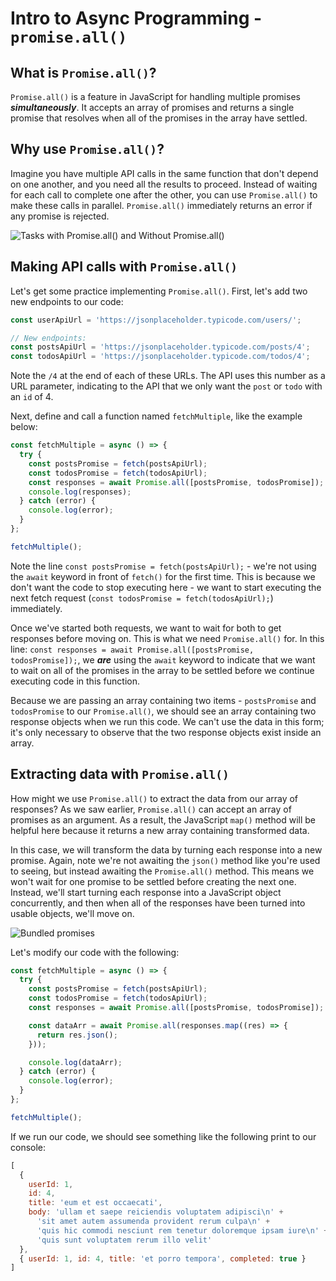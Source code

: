 # Intro to Async Programming - `promise.all()`

## What is `Promise.all()`?

`Promise.all()` is a feature in JavaScript for handling multiple promises ***simultaneously***. It accepts an array of promises and returns a single promise that resolves when all of the promises in the array have settled.

## Why use `Promise.all()`?

Imagine you have multiple API calls in the same function that don't depend on one another, and you need all the results to proceed. Instead of waiting for each call to complete one after the other, you can use `Promise.all()` to make these calls in parallel. `Promise.all()` immediately returns an error if any promise is rejected.

![Tasks with `Promise.all()` and Without `Promise.all()`](./assets/tasks-with-and-without-promise-all.png)

## Making API calls with `Promise.all()`

Let's get some practice implementing `Promise.all()`. First, let's add two new endpoints to our code:

```javascript
const userApiUrl = 'https://jsonplaceholder.typicode.com/users/';

// New endpoints:
const postsApiUrl = 'https://jsonplaceholder.typicode.com/posts/4';
const todosApiUrl = 'https://jsonplaceholder.typicode.com/todos/4';
```

Note the `/4` at the end of each of these URLs. The API uses this number as a URL parameter, indicating to the API that we only want the `post` or `todo` with an `id` of 4.

Next, define and call a function named `fetchMultiple`, like the example below:

```javascript
const fetchMultiple = async () => {
  try {
    const postsPromise = fetch(postsApiUrl);
    const todosPromise = fetch(todosApiUrl);
    const responses = await Promise.all([postsPromise, todosPromise]);
    console.log(responses);
  } catch (error) {
    console.log(error);
  }
};

fetchMultiple();
```

Note the line `const postsPromise = fetch(postsApiUrl);` - we're not using the `await` keyword in front of `fetch()` for the first time. This is because we don't want the code to stop executing here - we want to start executing the next fetch request (`const todosPromise = fetch(todosApiUrl);`) immediately.

Once we've started both requests, we want to wait for both to get responses before moving on. This is what we need `Promise.all()` for. In this line: `const responses = await Promise.all([postsPromise, todosPromise]);`, we ***are*** using the `await` keyword to indicate that we want to wait on all of the promises in the array to be settled before we continue executing code in this function.

Because we are passing an array containing two items - `postsPromise` and `todosPromise` to our `Promise.all()`, we should see an array containing two response objects when we run this code. We can't use the data in this form; it's only necessary to observe that the two response objects exist inside an array.

## Extracting data with `Promise.all()`

How might we use `Promise.all()` to extract the data from our array of responses? As we saw earlier, `Promise.all()` can accept an array of promises as an argument. As a result, the JavaScript `map()` method will be helpful here because it returns a new array containing transformed data.

In this case, we will transform the data by turning each response into a new promise. Again, note we're not awaiting the `json()` method like you're used to seeing, but instead awaiting the `Promise.all()` method. This means we won't wait for one promise to be settled before creating the next one. Instead, we'll start turning each response into a JavaScript object concurrently, and then when all of the responses have been turned into usable objects, we'll move on.

![Bundled promises](./assets/bundled-promises.png)

Let's modify our code with the following:

```javascript
const fetchMultiple = async () => {
  try {
    const postsPromise = fetch(postsApiUrl);
    const todosPromise = fetch(todosApiUrl);
    const responses = await Promise.all([postsPromise, todosPromise]);

    const dataArr = await Promise.all(responses.map((res) => {
      return res.json();
    }));

    console.log(dataArr);
  } catch (error) {
    console.log(error);
  }
};

fetchMultiple();
```

If we run our code, we should see something like the following print to our console:

```javascript
[
  {
    userId: 1,
    id: 4,
    title: 'eum et est occaecati',
    body: 'ullam et saepe reiciendis voluptatem adipisci\n' +
      'sit amet autem assumenda provident rerum culpa\n' +
      'quis hic commodi nesciunt rem tenetur doloremque ipsam iure\n' +
      'quis sunt voluptatem rerum illo velit'
  },
  { userId: 1, id: 4, title: 'et porro tempora', completed: true }
]
```
